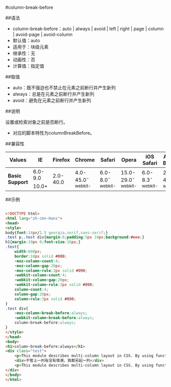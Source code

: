 #column-break-before

##语法

- column-break-before：auto | always | avoid | left | right | page | column | avoid-page | avoid-column
- 默认值：auto
- 适用于：块级元素
- 继承性：无
- 动画性：否
- 计算值：指定值


##取值

- auto：既不强迫也不禁止在元素之前断行并产生新列
- always：总是在元素之前断行并产生新列
- avoid：避免在元素之前断行并产生新列


##说明

设置或检索对象之前是否断行。

- 对应的脚本特性为columnBreakBefore。


##兼容性


<table class="compatible">
<thead>
	<tr>
		<th>Values</th>
		<th>IE</th>
		<th>Firefox</th>
		<th>Chrome</th>
		<th>Safari</th>
		<th>Opera</th>
		<th>iOS Safari</th>
		<th>Android Browser</th>
		<th>Android Chrome</th>
	</tr>
</thead>
<tbody>
	<tr>
		<td rowspan="2"><strong>Basic Support</strong></td>
		<td class="unsupport">6.0-9.0</td>
		<td class="unsupport" rowspan="2">2.0-40.0</td>
		<td rowspan="2" class="support">4.0-45.0<sup class="fix">-webkit-</sup></td>
		<td rowspan="2" class="support">6.0-8.0<sup class="fix">-webkit-</sup></td>
		<td rowspan="2" class="support">15.0-29.0<sup class="fix">-webkit-</sup></td>
		<td rowspan="2" class="support">6.0-8.3<sup class="fix">-webkit-</sup></td>
		<td rowspan="2" class="support">2.1-4.4.4<sup class="fix">-webkit-</sup></td>
		<td rowspan="2" class="support">18.0-42.0<sup class="fix">-webkit-</sup></td>
	</tr>
	<tr>
		<td class="support">10.0+</td>
	</tr>
</tbody>
</table>




##示例

```html

<!DOCTYPE html>
<html lang="zh-cmn-Hans">
<head>
<style>
body{font:14px/1.5 georgia,serif,sans-serif;}
.test p,.test div{margin:0;padding:5px 10px;background:#eee;}
h1{margin:10px 0;font-size:16px;}
.test{
	width:600px;
	border:10px solid #000;
	-moz-column-count:4;
	-moz-column-gap:20px;
	-moz-column-rule:3px solid #090;
	-webkit-column-count:4;
	-webkit-column-gap:20px;
	-webkit-column-rule:3px solid #090;
	column-count:4;
	column-gap:20px;
	column-rule:3px solid #090;
}
.test div{
	-moz-column-break-before:always;
	-webkit-column-break-before:always;
	column-break-before:always;
}
</style>
</head>
<body>
<h1>column-break-before:always</h1>
<div class="test">
	<p>This module describes multi-column layout in CSS. By using functionality described in this document, style sheets can declare that the content of an element is to be laid out in multiple columns.</p>
	<div>不管上一列有没有填满，我都另起一列</div>
	<p>This module describes multi-column layout in CSS. By using functionality described in this document, style sheets can declare that the content of an element is to be laid out in multiple columns.</p>
</div>
</body>
</html>

```
